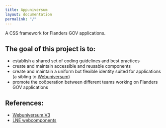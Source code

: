 ```yaml
---
title: Appuniversum
layout: documentation
permalink: "/"
---
```


A CSS framework for Flanders GOV applications.

## The goal of this project is to:
- establish a shared set of coding guidelines and best practices
- create and maintain accessible and reusable components
- create and maintain a uniform but flexible identity suited for applications (a sibling to [Webuniversum](https://overheid.vlaanderen.be/webuniversum/v3/))
- promote the coöperation between different teams working on Flanders GOV applications

## References:
- [Webuniversum V3](https://overheid.vlaanderen.be/webuniversum/v3/)
- [LNE webcomponents](https://webcomponenten.omgeving.vlaanderen.be/doc/index.html)
